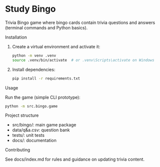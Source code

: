 # Study Bingo

Trivia Bingo game where bingo cards contain trivia questions and answers (terminal commands and Python basics).

Installation

1. Create a virtual environment and activate it:
   ```bash
   python -m venv .venv
   source .venv/bin/activate  # or .venv\Scripts\activate on Windows
   ```

2. Install dependencies:
   ```bash
   pip install -r requirements.txt
   ```

Usage

Run the game (simple CLI prototype):

```bash
python -m src.bingo.game
```

Project structure

- src/bingo/: main game package
- data/q&a.csv: question bank
- tests/: unit tests
- docs/: documentation

Contributing

See docs/index.md for rules and guidance on updating trivia content.


